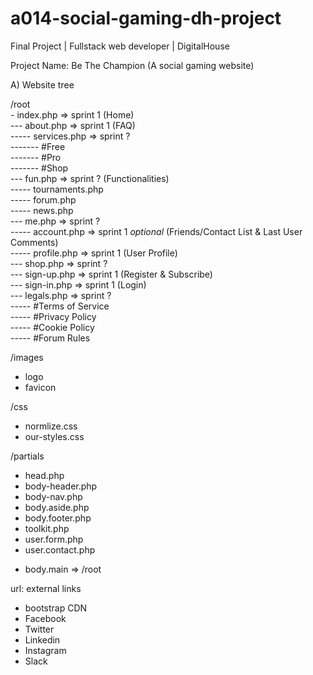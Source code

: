 # a014-social-gaming-dh-project
Final Project | Fullstack web developer |  DigitalHouse

Project Name: Be The Champion (A social gaming website)

A) Website tree

/root
<br>- index.php => sprint 1 (Home)
<br>--- about.php => sprint 1 (FAQ)
<br>----- services.php => sprint ?
<br>------- #Free
<br>------- #Pro
<br>------- #Shop
<br>--- fun.php => sprint ? (Functionalities)
<br>----- tournaments.php
<br>----- forum.php
<br>----- news.php
<br>--- me.php => sprint ?
<br>----- account.php => sprint 1 *optional* (Friends/Contact List & Last User Comments)
<br>----- profile.php => sprint 1 (User Profile)
<br>--- shop.php => sprint ?
<br>--- sign-up.php => sprint 1 (Register & Subscribe)
<br>--- sign-in.php => sprint 1 (Login)
<br>--- legals.php => sprint ?
<br>----- #Terms of Service
<br>----- #Privacy Policy
<br>----- #Cookie Policy
<br>----- #Forum Rules

/images
- logo
- favicon

/css
- normlize.css
- our-styles.css

/partials
- head.php
- body-header.php
- body-nav.php
- body.aside.php
- body.footer.php
- toolkit.php
- user.form.php
- user.contact.php
* body.main => /root


url: external links
- bootstrap CDN
- Facebook
- Twitter
- Linkedin
- Instagram
- Slack
